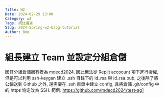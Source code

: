 ```yaml
---
Title: W2
Date: 2024-02-29 13:00
Category: w2
Tags: 網誌編寫
Slug: 2024-Spring-w2-blog-tutorial
Author: Bee
---
```




<!-- PELICAN_END_SUMMARY -->

# 組長建立 Team 並設定分組倉儲
因其分組倉儲擁有者為 mdecd2024, 因此無法從 Replit accoount 項下進行授權, 但是可以利用 ssh-keygen 建立 .ssh 目錄下的 id_rsa 與 id_rsa.pub, 之後除了將公鑰送到 Github 之外, 還需要在 .ssh 目錄中建立 config, 且將倉儲 .git/config 中的 https 協定改為 SSH.
範例: <https://github.com/mdecd2024/test-ag1>
